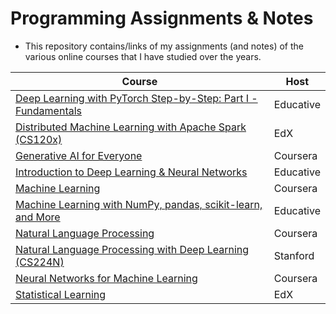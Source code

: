 # Programming Assignments & Notes

- This repository contains/links of my assignments (and notes) of the various online courses that I have studied over the years.

|                   Course                                       |Host     |
| -------------------------------------------------------------- |---------|
|[Deep Learning with PyTorch Step-by-Step: Part I - Fundamentals](./Deep_Learning_Pytorch_Fundamentals_Educative/)|Educative|
|[Distributed Machine Learning with Apache Spark (CS120x)](https://github.com/kaushikacharya/Distributed_Machine_Learning_with_Apache_Spark_CS120x_edx)|EdX|
|[Generative AI for Everyone](./Generative_AI_for_Everyone/)|Coursera|
|[Introduction to Deep Learning & Neural Networks](https://github.com/kaushikacharya/Introduction_to_Deep_Learning_and_Neural_Networks)|Educative|
|[Machine Learning](https://github.com/kaushikacharya/ml_class_coursera)|Coursera|
|[Machine Learning with NumPy, pandas, scikit-learn, and More](./Machine_Learning_with_NumPy_Pandas_Scikit-Learn_Educative/)|Educative|
|[Natural Language Processing](./Natural_Language_Processing_Michael_Collins/)|Coursera|
|[Natural Language Processing with Deep Learning (CS224N)](https://github.com/kaushikacharya/Natural_Language_Processing_with_Deep_Learning_CS224n)|Stanford|
|[Neural Networks for Machine Learning](https://github.com/kaushikacharya/Neural_Networks_for_Machine_Learning)|Coursera|
|[Statistical Learning](./Statistical_Learning_Hastie_Tibshirani/)|EdX|
